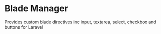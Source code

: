 # Blade Manager
Provides custom blade directives inc input, textarea, select, checkbox and buttons for Laravel
